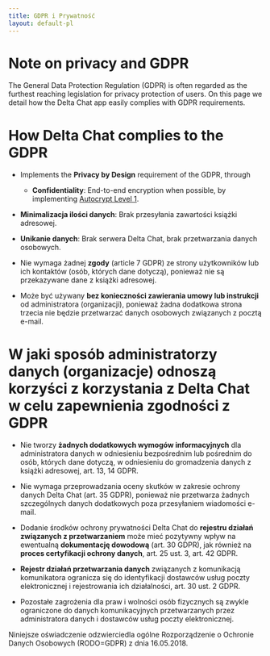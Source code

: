 ```yaml
---
title: GDPR i Prywatność
layout: default-pl
---
```




<!-- GENERATED FILE -- DO NOT EDIT -->



# Note on privacy and GDPR 

The General Data Protection Regulation (GDPR) is often regarded
as the furthest reaching legislation for privacy protection of users. 
On this page we detail how the Delta Chat app easily complies 
with GDPR requirements. 

#  How Delta Chat complies to the GDPR 

- Implements the **Privacy by Design** requirement of the GDPR, through

  - **Confidentiality**: End-to-end encryption when possible, by implementing [Autocrypt
  Level 1](https://autocrypt.org).

- **Minimalizacja ilości danych**: Brak przesyłania zawartości książki adresowej.

- **Unikanie danych**: Brak serwera Delta Chat, brak przetwarzania danych osobowych.

- Nie wymaga żadnej **zgody** (article 7 GDPR) ze strony użytkowników lub ich kontaktów (osób, których dane dotyczą), ponieważ nie są przekazywane dane z książki adresowej.

- Może być używany **bez konieczności zawierania umowy lub instrukcji** od administratora (organizacji), ponieważ żadna dodatkowa strona trzecia nie będzie przetwarzać danych osobowych związanych z pocztą e-mail. 




# W jaki sposób administratorzy danych (organizacje) odnoszą korzyści z korzystania z Delta Chat w celu zapewnienia zgodności z GDPR

- Nie tworzy **żadnych dodatkowych wymogów informacyjnych** dla administratora danych w odniesieniu bezpośrednim lub pośrednim do osób, których dane dotyczą,
  w  odniesieniu do gromadzenia danych z książki adresowej, art. 13, 14 GDPR.

- Nie wymaga przeprowadzania oceny skutków w zakresie ochrony danych Delta Chat (art. 35 GDPR), ponieważ nie przetwarza żadnych szczególnych danych dodatkowych poza przesyłaniem wiadomości e-mail.

- Dodanie środków ochrony prywatności Delta Chat 
  do **rejestru działań związanych z przetwarzaniem** może mieć pozytywny wpływ 
  na ewentualną **dokumentację dowodową** (art. 30 GDPR), 
  jak również na **proces certyfikacji ochrony danych**, art. 25 ust. 3, art. 42 GDPR.

- **Rejestr działań przetwarzania danych** związanych z komunikacją komunikatora
  ogranicza się do identyfikacji dostawców usług poczty elektronicznej i rejestrowania ich działalności, art. 30 ust. 2 GDPR.

-  Pozostałe zagrożenia dla praw i wolności osób fizycznych 
  są zwykle ograniczone do danych komunikacyjnych przetwarzanych 
  przez administratora danych i dostawców usług poczty elektronicznej.



Niniejsze oświadczenie odzwierciedla ogólne Rozporządzenie o Ochronie Danych Osobowych (RODO=GDPR) z dnia 16.05.2018.

